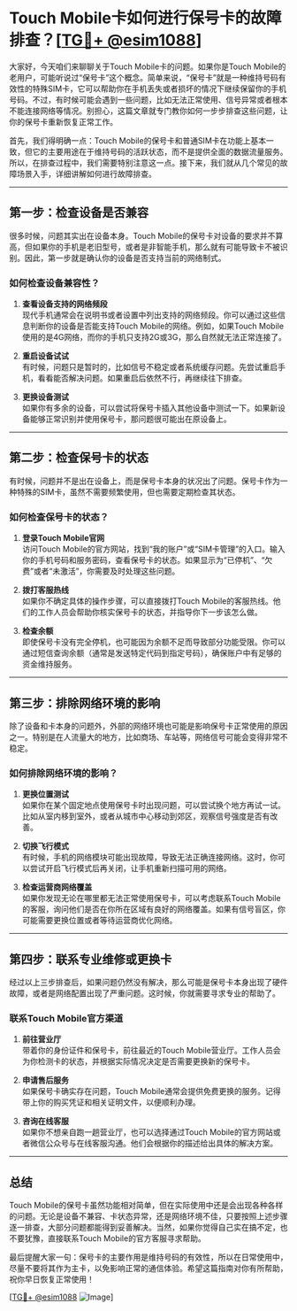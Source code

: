 # Touch Mobile卡如何进行保号卡的故障排查？[[TG💪+ @esim1088](https://t.me/s/esim1088)]

大家好，今天咱们来聊聊关于Touch Mobile卡的问题。如果你是Touch Mobile的老用户，可能听说过“保号卡”这个概念。简单来说，“保号卡”就是一种维持号码有效性的特殊SIM卡，它可以帮助你在手机丢失或者损坏的情况下继续保留你的手机号码。不过，有时候可能会遇到一些问题，比如无法正常使用、信号异常或者根本不能连接网络等情况。别担心，这篇文章就专门教你如何一步步排查这些问题，让你的保号卡重新恢复正常工作。

首先，我们得明确一点：Touch Mobile的保号卡和普通SIM卡在功能上基本一致，但它的主要用途在于维持号码的活跃状态，而不是提供全面的数据流量服务。所以，在排查过程中，我们需要特别注意这一点。接下来，我们就从几个常见的故障场景入手，详细讲解如何进行故障排查。

---

## **第一步：检查设备是否兼容**

很多时候，问题其实出在设备本身。Touch Mobile的保号卡对设备的要求并不算高，但如果你的手机是老旧型号，或者是非智能手机，那么就有可能导致卡不被识别。因此，第一步就是确认你的设备是否支持当前的网络制式。

### 如何检查设备兼容性？

1. **查看设备支持的网络频段**  
   现代手机通常会在说明书或者设置中列出支持的网络频段。你可以通过这些信息判断你的设备是否能支持Touch Mobile的网络。例如，如果Touch Mobile使用的是4G网络，而你的手机只支持2G或3G，那么自然就无法正常连接了。

2. **重启设备试试**  
   有时候，问题只是暂时的，比如信号不稳定或者系统缓存问题。先尝试重启手机，看看能否解决问题。如果重启后依然不行，再继续往下排查。

3. **更换设备测试**  
   如果你有多余的设备，可以尝试将保号卡插入其他设备中测试一下。如果新设备能够正常识别并使用保号卡，那问题很可能出在原设备上。

---

## **第二步：检查保号卡的状态**

有时候，问题并不是出在设备上，而是保号卡本身的状况出了问题。保号卡作为一种特殊的SIM卡，虽然不需要频繁使用，但也需要定期检查其状态。

### 如何检查保号卡的状态？

1. **登录Touch Mobile官网**  
   访问Touch Mobile的官方网站，找到“我的账户”或“SIM卡管理”的入口。输入你的手机号码和服务密码，查看保号卡的状态。如果显示为“已停机”、“欠费”或者“未激活”，你需要及时处理这些问题。

2. **拨打客服热线**  
   如果你不确定具体的操作步骤，可以直接拨打Touch Mobile的客服热线。他们的工作人员会帮助你核实保号卡的状态，并指导你下一步该怎么做。

3. **检查余额**  
   即使保号卡没有完全停机，也可能因为余额不足而导致部分功能受限。你可以通过短信查询余额（通常是发送特定代码到指定号码），确保账户中有足够的资金维持服务。

---

## **第三步：排除网络环境的影响**

除了设备和卡本身的问题外，外部的网络环境也可能是影响保号卡正常使用的原因之一。特别是在人流量大的地方，比如商场、车站等，网络信号可能会变得非常不稳定。

### 如何排除网络环境的影响？

1. **更换位置测试**  
   如果你在某个固定地点使用保号卡时出现问题，可以尝试换个地方再试一试。比如从室内移到室外，或者从城市中心移动到郊区，观察信号强度是否有改善。

2. **切换飞行模式**  
   有时候，手机的网络模块可能出现故障，导致无法正确连接网络。这时，你可以尝试开启飞行模式后再关闭，让手机重新扫描可用的网络。

3. **检查运营商网络覆盖**  
   如果你发现无论在哪里都无法正常使用保号卡，可以考虑联系Touch Mobile的客服，询问他们是否在你所在区域有良好的网络覆盖。如果有信号盲区，你可能需要更换位置或者等待运营商优化网络。

---

## **第四步：联系专业维修或更换卡**

经过以上三步排查后，如果问题仍然没有解决，那么可能是保号卡本身出现了硬件故障，或者是网络配置出现了严重问题。这时候，你就需要寻求专业的帮助了。

### 联系Touch Mobile官方渠道

1. **前往营业厅**  
   带着你的身份证件和保号卡，前往最近的Touch Mobile营业厅。工作人员会为你检测卡的状态，并根据实际情况决定是否需要更换新的保号卡。

2. **申请售后服务**  
   如果保号卡确实存在问题，Touch Mobile通常会提供免费更换的服务。记得带上你的购买凭证和相关证明文件，以便顺利办理。

3. **咨询在线客服**  
   如果你不想亲自跑一趟营业厅，也可以选择通过Touch Mobile的官方网站或者微信公众号与在线客服沟通。他们会根据你的描述给出具体的解决方案。

---

## **总结**

Touch Mobile的保号卡虽然功能相对简单，但在实际使用中还是会出现各种各样的问题。无论是设备不兼容、卡状态异常，还是网络环境不佳，只要按照上述步骤逐一排查，大部分问题都能得到妥善解决。当然，如果你觉得自己实在搞不定，也不要犹豫，直接联系Touch Mobile的官方客服寻求帮助。

最后提醒大家一句：保号卡的主要作用是维持号码的有效性，所以在日常使用中，尽量不要将其作为主卡，以免影响正常的通信体验。希望这篇指南对你有所帮助，祝你早日恢复正常使用！

[[TG💪+ @esim1088](https://t.me/s/esim1088) ![Image](https://i.postimg.cc/4NQfJmqS/Snipaste-2025-05-13-00-14-12.png)]
